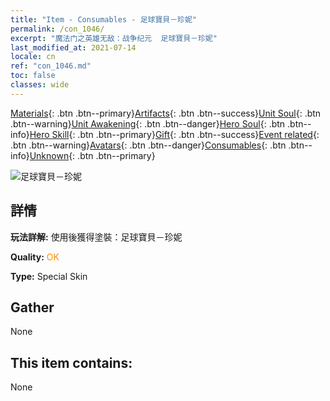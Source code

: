 ```yaml
---
title: "Item - Consumables - 足球寶貝－珍妮"
permalink: /con_1046/
excerpt: "魔法门之英雄无敌：战争纪元  足球寶貝－珍妮"
last_modified_at: 2021-07-14
locale: cn
ref: "con_1046.md"
toc: false
classes: wide
---
```

 [Materials](/ItemsCN/){: .btn .btn--primary}[Artifacts](/ItemsCN/Artifacts/){: .btn .btn--success}[Unit Soul](/ItemsCN/UnitSoul/){: .btn .btn--warning}[Unit Awakening](/ItemsCN/UnitAwakening/){: .btn .btn--danger}[Hero Soul](/ItemsCN/HeroSoul/){: .btn .btn--info}[Hero Skill](/ItemsCN/HeroSkill/){: .btn .btn--primary}[Gift](/ItemsCN/Gift/){: .btn .btn--success}[Event related](/ItemsCN/Events/){: .btn .btn--warning}[Avatars](/ItemsCN/Avatars/){: .btn .btn--danger}[Consumables](/ItemsCN/Consumables/){: .btn .btn--info}[Unknown](/ItemsCN/Unknown/){: .btn .btn--primary}

 ![足球寶貝－珍妮](/images/h/h_Gem3.jpg)

## 詳情
 **玩法詳解:** 使用後獲得塗裝：足球寶貝－珍妮

 **Quality:** <span style="color: #FF8C00">OK</span>

 **Type:** Special Skin

## Gather

  None

## This item contains:

  None

